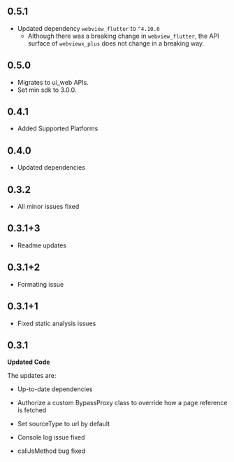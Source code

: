 ﻿## 0.5.1

-  Updated dependency `webview_flutter` to `^4.10.0`
    - Although there was a breaking change in `webview_flutter`, the API surface of `webviewx_plus`
      does not change in a breaking way.

## 0.5.0

-  Migrates to ui_web APIs.
-  Set min sdk to 3.0.0.


## 0.4.1

-  Added Supported Platforms

## 0.4.0

-  Updated dependencies

##  0.3.2

-  All minor issues fixed

##  0.3.1+3

-  Readme updates

## 0.3.1+2

-  Formating issue

## 0.3.1+1
-  Fixed static analysis issues

## 0.3.1

**Updated Code**

The updates are:
* Up-to-date dependencies

* Authorize a custom BypassProxy class to override how a page reference is fetched

* Set sourceType to url by default

* Console log issue fixed

* callJsMethod bug fixed
